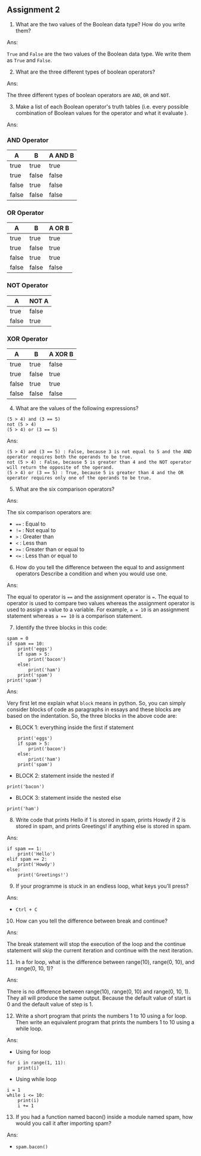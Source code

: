 ## Assignment 2


 1. What are the two values of the Boolean data type? How do you write them?

Ans:

 `True` and `False` are the two values of the Boolean data type. We write them as `True` and `False`.

2. What are the three different types of boolean operators?

Ans:

 The three different types of boolean operators are `AND`, `OR` and `NOT`.

3. Make a list of each Boolean operator's truth tables (i.e. every possible combination of Boolean values for the operator and what it evaluate ).

Ans:  

### AND Operator
| A   | B   | A AND B |
|-----|-----|---------|
| true  | true  | true      |
| true  | false | false     |
| false | true  | false     |
| false | false | false     |

### OR Operator
| A   | B   | A OR B  |
|-----|-----|---------|
| true  | true  | true      |
| true  | false | true      |
| false | true  | true      |
| false | false | false     |

### NOT Operator
| A   | NOT A |
|-----|-------|
| true  | false |
| false | true  |

### XOR Operator
| A   | B   | A XOR B |
|-----|-----|---------|
| true  | true  | false     |
| true  | false | true      |
| false | true  | true      |
| false | false | false     |


4. What are the values of the following expressions?
```
(5 > 4) and (3 == 5)
not (5 > 4)
(5 > 4) or (3 == 5)
```

Ans:

```
(5 > 4) and (3 == 5) : False, because 3 is not equal to 5 and the AND operator requires both the operands to be true.
not (5 > 4) : False, because 5 is greater than 4 and the NOT operator will return the opposite of the operand.
(5 > 4) or (3 == 5) : True, because 5 is greater than 4 and the OR operator requires only one of the operands to be true.
```

5. What are the six comparison operators?

Ans:

 The six comparison operators are:
- `==` : Equal to
- `!=` : Not equal to
- `>` : Greater than
- `<` : Less than
- `>=` : Greater than or equal to
- `<=` : Less than or equal to

6. How do you tell the difference between the equal to and assignment operators Describe a condition and when you would use one.

Ans:

 The equal to operator is `==` and the assignment operator is `=`. The equal to operator is used to compare two values whereas the assignment operator is used to assign a value to a variable. For example, `a = 10` is an assignment statement whereas `a == 10` is a comparison statement.


7. Identify the three blocks in this code:
```
spam = 0
if spam == 10:
    print('eggs')
    if spam > 5:
        print('bacon')
    else:
        print('ham')
    print('spam')
print('spam')
```

Ans:

 Very first let me explain what `block` means in python. So, you can simply consider blocks of code as paragraphs in essays and these blocks are based on the indentation. So, the three blocks in the above code are:

- BLOCK 1: everything inside the first if statement
```
    print('eggs')
    if spam > 5:
        print('bacon')
    else:
        print('ham')
    print('spam')
```
- BLOCK 2: statement inside the nested if
```
print('bacon')
```
- BLOCK 3: statement inside the nested else
```
print('ham')
```


8. Write code that prints Hello if 1 is stored in spam, prints Howdy if 2 is stored in spam, and prints Greetings! if anything else is stored in spam.

Ans:

```
if spam == 1:
    print('Hello')
elif spam == 2:
    print('Howdy')
else:
    print('Greetings!')
```

9. If your programme is stuck in an endless loop, what keys you’ll press?

Ans: 

- `Ctrl + C`

10. How can you tell the difference between break and continue?

Ans:

 The break statement will stop the execution of the loop and the continue statement will skip the current iteration and continue with the next iteration.

11. In a for loop, what is the difference between range(10), range(0, 10), and range(0, 10, 1)?

Ans:

 There is no difference between range(10), range(0, 10) and range(0, 10, 1). They all will produce the same output. Because the default value of start is 0 and the default value of step is 1.

12. Write a short program that prints the numbers 1 to 10 using a for loop. Then write an equivalent program that prints the numbers 1 to 10 using a while loop.

Ans:

- Using for loop
```
for i in range(1, 11):
    print(i)
```
- Using while loop
```
i = 1
while i <= 10:
    print(i)
    i += 1
```

13. If you had a function named bacon() inside a module named spam, how would you call it after importing spam?

Ans:

- `spam.bacon()`